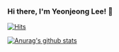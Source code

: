 ### Hi there, I'm Yeonjeong Lee! 👋

[![Hits](https://hits.seeyoufarm.com/api/count/incr/badge.svg?url=https%3A%2F%2Fgithub.com%2FYeonJeongLee00&count_bg=%23FB9868&title_bg=%2362D36C&icon=&icon_color=%23E7E7E7&title=hits&edge_flat=false)](https://hits.seeyoufarm.com)

 [![Anurag's github stats](https://github-readme-stats.vercel.app/api?username=YeonJeongLee00&show_icons=true&theme=flag-india
)](https://github.com/anuraghazra/github-readme-stats)
